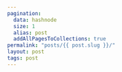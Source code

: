 ```yaml
---
pagination:
  data: hashnode
  size: 1
  alias: post
  addAllPagesToCollections: true
permalink: "posts/{{ post.slug }}/"
layout: post
tags: post
---
```

